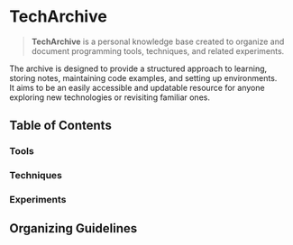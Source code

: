 # TechArchive  

> **TechArchive** is a personal knowledge base created to organize and document programming tools, techniques, and related experiments.  

The archive is designed to provide a structured approach to learning, storing notes, maintaining code examples, and setting up environments.  
It aims to be an easily accessible and updatable resource for anyone exploring new technologies or revisiting familiar ones.


## **Table of Contents**  

### **Tools**  
### **Techniques**
### **Experiments**



## **Organizing Guidelines**

